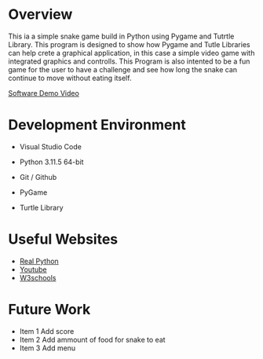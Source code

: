 # Overview

This ia a simple snake game build in Python using Pygame and Tutrtle Library. This program is designed to show how Pygame and Tutle Libraries can help crete
 a graphical application, in this case a simple video game with integrated graphics and controlls. This Program is also intented to be a fun game for the user to have a challenge and see how long the snake can continue  to move without eating itself. 


[Software Demo Video](https://youtu.be/qkqgJDRsOB4)

# Development Environment

* Visual Studio Code
* Python 3.11.5 64-bit
* Git / Github


* PyGame
* Turtle Library

# Useful Websites

* [Real Python](https://realpython.com/beginners-guide-python-turtle/#getting-to-know-the-python-turtle-library)
* [Youtube](https://www.youtube.com/)
* [W3schools](https://www.w3schools.com/)

# Future Work


* Item 1 Add score
* Item 2 Add ammount of food for snake to eat 
* Item 3 Add menu 